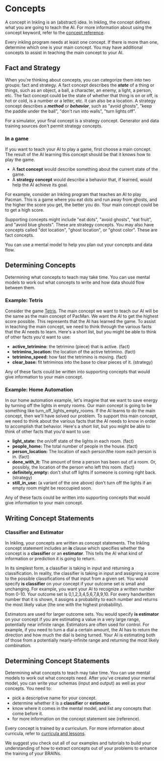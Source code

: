 # Concepts

A concept in Inkling is an (abstract) idea. In Inkling, the concept defines what you are going to teach the AI. For more information about using the concept keyword, refer to the [concept reference][1].

Every inkling program needs at least one concept. If there is more than one, determine which one is your main concept. You may have additional concepts to assist in teaching the main concept to your AI.

## Fact and Strategy

When you're thinking about concepts, you can categorize them into two groups: fact and strategy. A fact concept describes the _**state**_ of a thing or things, such as an object, a ball, a character, an enemy, a light, a person, etc. The fact concept could be the state of whether that thing is on or off, is hot or cold, is a number or a letter, etc. It can also be a location. A strategy concept describes a _**method**_ or _**behavior**_, such as "avoid ghosts", "keep the paddle under the ball", "don't run into walls", "turn lights off".

For a simulator, your final concept is a strategy concept. Generator and data training sources don't permit strategy concepts.

### In a game

If you want to teach your AI to play a game, first choose a main concept. The result of the AI learning this concept should be that it knows how to play the game.

* A **fact concept** would describe something about the current state of the game.
* A **strategy concept** would describe a behavior that, if learned, would help the AI achieve its goal.

For example, consider an Inkling program that teaches an AI to play Pacman. This is a game where you eat dots and run away from ghosts, and the higher the score you get, the better you do. Your main concept could be to get a high score.

Supporting concepts might include "eat dots", "avoid ghosts", "eat fruit", and "avoid blue ghosts". These are strategy concepts. You may also have concepts called "dot location", "ghost location", or "ghost color". These are fact concepts.

You can use a mental model to help you plan out your concepts and data flow.

## Determining Concepts

Determining what concepts to teach may take time. You can use mental models to work out what concepts to write and how data should flow between them.

### Example: Tetris

Consider the game [Tetris][2]. The main concept we want to teach our AI will be the same as the main concept of PacMan. We want the AI to get the highest score possible. This represents that the AI has learned the game. To assist in teaching the main concept, we need to think through the various facts that the AI needs to learn. Here's a short list, but you might be able to think of other facts you'd want to use:

* **active_tetrimino:** the tetrimino (piece) that is active. (fact)
* **tetrimino_location:** the location of the active tetrimino. (fact)
* **tetrimino_speed:** how fast the tetrimino is moving. (fact)
* **clear_base:** fit tetriminos into the base to clear pieces of it. (strategy)

Any of these facts could be written into supporting concepts that would give information to your main concept.

### Example: Home Automation

In our home automation example, let's imagine that we want to save energy by turning off the lights in empty rooms. Our main concept is going to be something like turn_off_lights_empty_rooms. If the AI learns to do the main concept, then we'll have solved our problem. To support this main concept, we need to think about the various facts that the AI needs to know in order to accomplish that behavior. Here's a short list, but you might be able to think of other facts that you'd want to use:

* **light_state:** the on/off state of the lights in each room. (fact)
* **people_home:** The total number of people in the house. (fact)
* **person_location:** The location of each person/the room each person is in. (fact)
* **done_with_it:** The amount of time a person has been out of a room. Or, possibly, the location of the person who left this room. (fact)
* **definitely_empty:** don't shut off lights if someone is coming right back. (strategy)
* **still_in_use:** (a variant of the one above) don't turn off the lights if an empty room might be reoccupied soon.

Any of these facts could be written into supporting concepts that would give information to your main concept.

## Writing Concept Statements

### Classifier and Estimator

In Inkling, your concepts are written as concept statements. The Inkling concept statement includes an **is** clause which specifies whether the concept is a **classifier** or an **estimator**. This tells the AI what kind of information or prediction it is going to return.

In its simplest form, a classifier is taking in input and returning a classification. In reality, the classifier is taking in input and assigning a score to the possible classifications of that input from a given set. You would specify **is classifier** on your concept if your outcome set is small and unchanging. For example, you want your AI to recognize a written number from 0-10. Your outcome set is 0,1,2,3,4,5,6,7,8,9,10. For every handwritten number that it is shown, it assigns a probability to each number and returns the most likely value (the one with the highest probability).

Estimators are used for larger outcome sets.  You would specify **is estimator** on your concept if you are estimating a value in a very large range, potentially near infinite range. Estimators are often used for control. For example, if you need to turn a dial a certain amount, the AI has to return the direction and how much the dial is being turned. Your AI is estimating both of those from a potentially nearly-infinite range and returning the most likely combination.

## Determining Concept Statements

Determining what concepts to teach may take time. You can use mental models to work out what concepts need.  After you've created your mental model, you can write your schemas (input and output) as well as your concepts. You need to:

* pick a descriptive name for your concept.
* determine whether it is a **classifier** or **estimator**.
* know where it comes in the mental model, and list any concepts that come before it.
* for more information on the concept statement see (reference).

Every concept is trained by a curriculum. For more information about curricula, refer to [curricula and lessons][3].

We suggest you check out all of our examples and tutorials to build your understanding of how to extract concepts out of your problems to enhance the training of your BRAINs.

[1]: http://docs.bons.ai/inkling-guide-pages/51-concept
[2]: https://en.wikipedia.org/wiki/Tetris
[3]: #curricula-and-lessons
